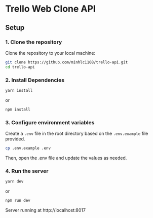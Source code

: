 # Trello Web Clone API

## Setup
### 1. Clone the repository

Clone the repository to your local machine:

```bash
git clone https://github.com/minhlc1108/trello-api.git
cd trello-api
```
### 2. Install Dependencies
```bash
yarn install
```
or
```bash
npm install
```
### 3. Configure environment variables
Create a `.env` file in the root directory based on the `.env.example` file provided.
```bash
cp .env.example .env
```
Then, open the .env file and update the values as needed. 

### 4. Run the server
```bash
yarn dev
```
or
```bash
npm run dev
```
Server running at http://localhost:8017

